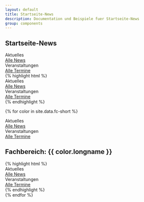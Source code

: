 ```yaml
---
layout: default
title: Startseite-News
description: Documentation und Beispiele fuer Startseite-News
group: components
---
```


<!-- Startseite -->
<section>
  <h1>Startseite-News</h1>
  <section class="element-wrapper background-blue">
    <div class="container">
      <div class="row">
        <div class="major-NewsInfo-wrapper">
          <div class="col-xs-12 col-sm-6 col-md-6 no-padding">
            <div class="major-news-wrapper">
              <div id="major-news-title" class="header-title">
                <span class="title">Aktuelles</span>
              </div>
              <div id="major-news-body" class="body">
              </div>
              <div class="major-counter">
              </div>
              <a class="btn btn-blue" href="/hochschule/nachrichten">Alle News</a>
            </div>
          </div>
          <div class="col-xs-12 col-sm-6 col-md-6 no-padding">
            <div class="major-infos-wrapper">
              <div id="major-infos-title" class="header-title">
                <span class="title">Veranstaltungen</span>
              </div>
              <div id="major-infos-body" class="body">
              </div>
              <div class="major-counter">
              </div>
              <a class="btn btn-blue" href="#">Alle Termine</a>
            </div>
          </div>
        </div>
      </div>
  </section>
  {% highlight html %}
  <section class="element-wrapper background-blue">
    <div class="container">
      <div class="row">
        <div class="major-NewsInfo-wrapper">
          <div class="col-xs-12 col-sm-6 col-md-6 no-padding">
            <div class="major-news-wrapper">
              <div id="major-news-title" class="header-title">
                <span class="title">Aktuelles</span>
              </div>
              <div id="major-news-body" class="body">
              </div>
              <div class="major-counter">
              </div>
              <a class="btn btn-blue" href="/hochschule/nachrichten">Alle News</a>
            </div>
          </div>
          <div class="col-xs-12 col-sm-6 col-md-6 no-padding">
            <div class="major-infos-wrapper">
              <div id="major-infos-title" class="header-title">
                <span class="title">Veranstaltungen</span>
              </div>
              <div id="major-infos-body" class="body">
              </div>
              <div class="major-counter">
              </div>
              <a class="btn btn-blue" href="#">Alle Termine</a>
            </div>
          </div>
        </div>
      </div>
  </section>
  {% endhighlight %}
</section>

<!-- Fachbereiche -->
{% for color in site.data.fc-short %}
<section>
  <section class="element-wrapper newsinfo-fc-{{ color.shortname }}">
    <div class="container">
      <div class="row">
        <div class="newsinfo-wrapper">
          <div class="col-xs-12 col-sm-6 col-md-6 no-padding">
            <div class="newsinfo-news-wrapper">
              <div class="newsinfo-title" id="newsinfo-news-title">
                <span class="text">Aktuelles</span>
              </div>
              <div class="newsinfo-body" id="newsinfo-news-body">
              </div>
              <div class="newsinfo-news-counter">
              </div>
              <a class="btn btn-fc-bw" href="#">Alle News</a>
            </div>
          </div>
          <div class="col-xs-12 col-sm-6 col-md-6 no-padding">
            <div class="newsinfo-infos-wrapper">
              <div class="newsinfo-title" id="newsinfo-infos-title">
                <span class="text">Veranstaltungen</span>
              </div>
              <div class="newsinfo-body" id="newsinfo-infos-body" >
              </div>
              <div class="newsinfo-info-counter">
              </div>
              <a class="btn btn-fc-bw" href="#">Alle Termine</a>
            </div>
          </div>
        </div>
      </div>
  </section>
  <h1>Fachbereich: {{ color.longname }}</h1>
  {% highlight html %}
  <section class="element-wrapper newsinfo-fc-{{ color.shortname }}">
    <div class="container">
      <div class="row">
        <div class="newsinfo-wrapper">
          <div class="col-xs-12 col-sm-6 col-md-6 no-padding">
            <div class="newsinfo-news-wrapper">
              <div class="newsinfo-title" id="newsinfo-news-title">
                <span class="text">Aktuelles</span>
              </div>
              <div class="newsinfo-body" id="newsinfo-news-body">
              </div>
              <div class="newsinfo-news-counter">
              </div>
              <a class="btn btn-fc-bw" href="#">Alle News</a>
            </div>
          </div>
          <div class="col-xs-12 col-sm-6 col-md-6 no-padding">
            <div class="newsinfo-infos-wrapper">
              <div class="newsinfo-title" id="newsinfo-infos-title">
                <span class="text">Veranstaltungen</span>
              </div>
              <div class="newsinfo-body" id="newsinfo-infos-body" >
              </div>
              <div class="newsinfo-info-counter">
              </div>
              <a class="btn btn-fc-bw" href="#">Alle Termine</a>
            </div>
          </div>
        </div>
      </div>
  </section>
  {% endhighlight %}
</section>
{% endfor %}
